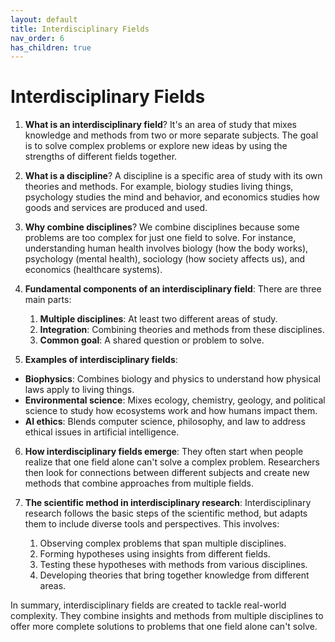 ```yaml
---
layout: default
title: Interdisciplinary Fields
nav_order: 6
has_children: true
---
```

# **Interdisciplinary Fields**

1. **What is an interdisciplinary field**? It's an area of study that mixes knowledge and methods from two or more separate subjects. The goal is to solve complex problems or explore new ideas by using the strengths of different fields together.

2. **What is a discipline**? A discipline is a specific area of study with its own theories and methods. For example, biology studies living things, psychology studies the mind and behavior, and economics studies how goods and services are produced and used.

3. **Why combine disciplines**? We combine disciplines because some problems are too complex for just one field to solve. For instance, understanding human health involves biology (how the body works), psychology (mental health), sociology (how society affects us), and economics (healthcare systems).

4. **Fundamental components of an interdisciplinary field**: There are three main parts:
    1. **Multiple disciplines**: At least two different areas of study.
    2. **Integration**: Combining theories and methods from these disciplines.
    3. **Common goal**: A shared question or problem to solve.

5. **Examples of interdisciplinary fields**:
- **Biophysics**: Combines biology and physics to understand how physical laws apply to living things.
- **Environmental science**: Mixes ecology, chemistry, geology, and political science to study how ecosystems work and how humans impact them.
- **AI ethics**: Blends computer science, philosophy, and law to address ethical issues in artificial intelligence.

6. **How interdisciplinary fields emerge**: They often start when people realize that one field alone can't solve a complex problem. Researchers then look for connections between different subjects and create new methods that combine approaches from multiple fields.

7. **The scientific method in interdisciplinary research**: Interdisciplinary research follows the basic steps of the scientific method, but adapts them to include diverse tools and perspectives. This involves:
    1. Observing complex problems that span multiple disciplines.
    2. Forming hypotheses using insights from different fields.
    3. Testing these hypotheses with methods from various disciplines.
    4. Developing theories that bring together knowledge from different areas.

In summary, interdisciplinary fields are created to tackle real-world complexity. They combine insights and methods from multiple disciplines to offer more complete solutions to problems that one field alone can't solve.
